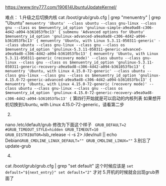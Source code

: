 https://www.tiny777.com/190614UbuntuUpdateKernel/

难点：
1.升级之后切换内核
cat /boot/grub/grub.cfg | grep "menuentry" | grep "Ubuntu"
`
menuentry 'Ubuntu' --class ubuntu --class gnu-linux --class gnu --class os $menuentry_id_option 'gnulinux-simple-a9ea9ad8-c306-4d42-a094-b361053fbc13' {
submenu 'Advanced options for Ubuntu' $menuentry_id_option 'gnulinux-advanced-a9ea9ad8-c306-4d42-a094-b361053fbc13' {
	menuentry 'Ubuntu, with Linux 5.3.11-050311-generic' --class ubuntu --class gnu-linux --class gnu --class os $menuentry_id_option 'gnulinux-5.3.11-050311-generic-advanced-a9ea9ad8-c306-4d42-a094-b361053fbc13' {
	menuentry 'Ubuntu, with Linux 5.3.11-050311-generic (recovery mode)' --class ubuntu --class gnu-linux --class gnu --class os $menuentry_id_option 'gnulinux-5.3.11-050311-generic-recovery-a9ea9ad8-c306-4d42-a094-b361053fbc13' {
	menuentry 'Ubuntu, with Linux 4.15.0-72-generic' --class ubuntu --class gnu-linux --class gnu --class os $menuentry_id_option 'gnulinux-4.15.0-72-generic-advanced-a9ea9ad8-c306-4d42-a094-b361053fbc13' {
	menuentry 'Ubuntu, with Linux 4.15.0-72-generic (recovery mode)' --class ubuntu --class gnu-linux --class gnu --class os $menuentry_id_option 'gnulinux-4.15.0-72-generic-recovery-a9ea9ad8-c306-4d42-a094-b361053fbc13' {
`
第四行开始就是可以启动的内核列表
如果想开机切换到Ubuntu, with Linux 4.15.0-72-generic，请看第二步

2.
nano /etc/default/grub
修改为下面这个样子
`
GRUB_DEFAULT=2
#GRUB_TIMEOUT_STYLE=hidden
GRUB_TIMEOUT=10
GRUB_DISTRIBUTOR=`lsb_release -i -s 2> /dev/null || echo Debian`
GRUB_CMDLINE_LINUX_DEFAULT=""
GRUB_CMDLINE_LINUX=""
`
3.别忘了
update-grub

4.
cat /boot/grub/grub.cfg | grep "set default"
这个时候应该是
`
   set default="${next_entry}"
   set default="2"
`
才对
5.开机的时候就会出现grub界面了
